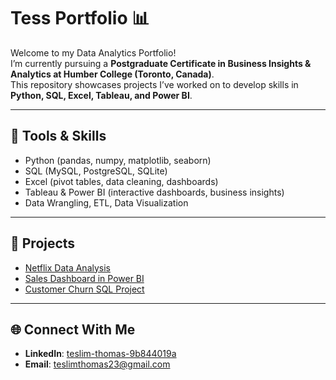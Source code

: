 # Tess Portfolio 📊

Welcome to my Data Analytics Portfolio!  
I’m currently pursuing a **Postgraduate Certificate in Business Insights & Analytics at Humber College (Toronto, Canada)**.  
This repository showcases projects I’ve worked on to develop skills in **Python, SQL, Excel, Tableau, and Power BI**.

---

## 🔧 Tools & Skills
- Python (pandas, numpy, matplotlib, seaborn)
- SQL (MySQL, PostgreSQL, SQLite)
- Excel (pivot tables, data cleaning, dashboards)
- Tableau & Power BI (interactive dashboards, business insights)
- Data Wrangling, ETL, Data Visualization

---

## 📂 Projects
- [Netflix Data Analysis](link-coming-soon)
- [Sales Dashboard in Power BI](link-coming-soon)
- [Customer Churn SQL Project](link-coming-soon)

---

## 🌐 Connect With Me

- **LinkedIn**: [teslim-thomas-9b844019a](https://www.linkedin.com/in/teslim-thomas-9b844019a)  
- **Email**: [teslimthomas23@gmail.com](mailto:teslimthomas23@gmail.com)

